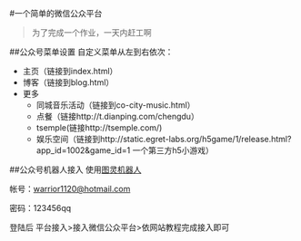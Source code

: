 #一个简单的微信公众平台
>为了完成一个作业，一天内赶工啊

##公众号菜单设置
自定义菜单从左到右依次：
* 主页（链接到index.html）
* 博客（链接到blog.html）
* 更多
  * 同城音乐活动（链接到co-city-music.html）
  * 点餐（链接http://t.dianping.com/chengdu）
  * tsemple(链接http://tsemple.com/)
  * 娱乐空间（链接到http://static.egret-labs.org/h5game/1/release.html?app_id=1002&game_id=1 一个第三方h5小游戏）
  
##公众号机器人接入
使用[图灵机器人](http://www.tuling123.com/openapi/)

帐号：warrior1120@hotmail.com

密码：123456qq

登陆后 平台接入>接入微信公众平台>依网站教程完成接入即可

